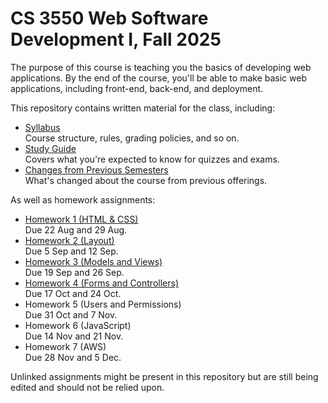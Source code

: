 CS 3550 Web Software Development I, Fall 2025
=============================================

The purpose of this course is teaching you the basics of developing
web applications. By the end of the course, you'll be able to make
basic web applications, including front-end, back-end, and deployment.

This repository contains written material for the class, including:

* [Syllabus](syllabus.md) \
  Course structure, rules, grading policies, and so on.
* [Study Guide](study-guide.md) \
  Covers what you're expected to know for quizzes and exams.
* [Changes from Previous Semesters](changes.md) \
  What's changed about the course from previous offerings.
  
As well as homework assignments:

* [Homework 1 (HTML & CSS)](hw1.md) \
  Due 22 Aug and 29 Aug.
* [Homework 2 (Layout)](hw2.md) \
  Due 5 Sep and 12 Sep.
* [Homework 3 (Models and Views)](hw3.md) \
  Due 19 Sep and 26 Sep.
* [Homework 4 (Forms and Controllers)](hw4.md) \
  Due 17 Oct and 24 Oct.
* Homework 5 (Users and Permissions) \
  Due 31 Oct and 7 Nov.
* Homework 6 (JavaScript) \
  Due 14 Nov and 21 Nov.
* Homework 7 (AWS) \
  Due 28 Nov and 5 Dec.

Unlinked assignments might be present in this repository but are still
being edited and should not be relied upon.
